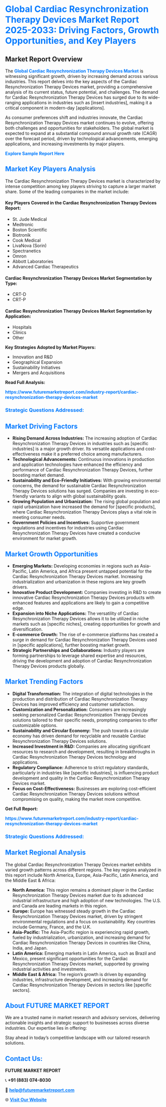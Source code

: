 <h1 style="color: #007BFF;">Global Cardiac Resynchronization Therapy Devices Market Report 2025-2033: Driving Factors, Growth Opportunities, and Key Players</h1>

<section id="overview">
<h2>Market Report Overview</h2>
<p>The <a href="https://www.futuremarketreport.com/industry-report/cardiac-resynchronization-therapy-devices-market" style="color: #007BFF; text-decoration: none;"><strong>Global Cardiac Resynchronization Therapy Devices Market</strong></a> is witnessing significant growth, driven by increasing demand across various industries. This report delves into the key aspects of the Cardiac Resynchronization Therapy Devices market, providing a comprehensive analysis of its current status, future potential, and challenges. The demand for Cardiac Resynchronization Therapy Devices has surged due to its wide-ranging applications in industries such as [insert industries], making it a critical component in modern-day [applications].</p>
<p>As consumer preferences shift and industries innovate, the Cardiac Resynchronization Therapy Devices market continues to evolve, offering both challenges and opportunities for stakeholders. The global market is expected to expand at a substantial compound annual growth rate (CAGR) over the forecast period, driven by technological advancements, emerging applications, and increasing investments by major players.</p>
</section>

<section id="overview">
<p><a href="https://www.futuremarketreport.com/request-sample/reportId=99506" style="color: #007BFF; text-decoration: none;"><strong>Explore Sample Report Here</strong></a></p>
</section>

<section id="key-players">
<h2 style="color: #007BFF;">Market Key Players Analysis</h2>
<p>The Cardiac Resynchronization Therapy Devices market is characterized by intense competition among key players striving to capture a larger market share. Some of the leading companies in the market include:</p>
<h4>Key Players Covered in the Cardiac Resynchronization Therapy Devices Report:</h4>
<ul><li>St. Jude Medical</li><li>Medtronic</li><li>Boston Scientific</li><li>Biotronik</li><li>Cook Medical</li><li>LivaNova (Sorin)</li><li>Spectranetics</li><li>Omron</li><li>Abbott Laboratories</li><li>Advanced Cardiac Therapeutics</li></ul>
<h4>Cardiac Resynchronization Therapy Devices Market Segmentation by Type:</h4>
<ul><li>CRT-D</li><li>CRT-P</li></ul>

<h4>Cardiac Resynchronization Therapy Devices Market Segmentation by Application:</h4>
<ul><li>Hospitals</li><li>Clinics</li><li>Other</li></ul>
<p><strong>Key Strategies Adopted by Market Players:</strong></p>
<ul>
<li>Innovation and R&D</li>
<li>Geographical Expansion</li>
<li>Sustainability Initiatives</li>
<li>Mergers and Acquisitions</li>
</ul>
</section>

<section>
<p><strong>Read Full Analysis: </strong></p><a href="https://www.futuremarketreport.com/industry-report/cardiac-resynchronization-therapy-devices-market" style="color: #007BFF; text-decoration: none;"><strong>https://www.futuremarketreport.com/industry-report/cardiac-resynchronization-therapy-devices-market</strong></a>
<h3 style="color: #007BFF;">Strategic Questions Addressed:</h3>
</section>

<section id="driving-factors">
<h2 style="color: #007BFF;">Market Driving Factors</h2>
<ul>
<li><strong>Rising Demand Across Industries:</strong> The increasing adoption of Cardiac Resynchronization Therapy Devices in industries such as [specific industries] is a major growth driver. Its versatile applications and cost-effectiveness make it a preferred choice among manufacturers.</li>
<li><strong>Technological Advancements:</strong> Continuous innovations in production and application technologies have enhanced the efficiency and performance of Cardiac Resynchronization Therapy Devices, further boosting market demand.</li>
<li><strong>Sustainability and Eco-Friendly Initiatives:</strong> With growing environmental concerns, the demand for sustainable Cardiac Resynchronization Therapy Devices solutions has surged. Companies are investing in eco-friendly variants to align with global sustainability goals.</li>
<li><strong>Growing Population and Urbanization:</strong> The rising global population and rapid urbanization have increased the demand for [specific products], where Cardiac Resynchronization Therapy Devices plays a vital role in meeting consumer needs.</li>
<li><strong>Government Policies and Incentives:</strong> Supportive government regulations and incentives for industries using Cardiac Resynchronization Therapy Devices have created a conducive environment for market growth.</li>
</ul>
</section>

<section id="growth-opportunities">
<h2 style="color: #007BFF;">Market Growth Opportunities</h2>
<ul>
<li><strong>Emerging Markets:</strong> Developing economies in regions such as Asia-Pacific, Latin America, and Africa present untapped potential for the Cardiac Resynchronization Therapy Devices market. Increasing industrialization and urbanization in these regions are key growth drivers.</li>
<li><strong>Innovative Product Development:</strong> Companies investing in R&D to create innovative Cardiac Resynchronization Therapy Devices products with enhanced features and applications are likely to gain a competitive edge.</li>
<li><strong>Expansion into Niche Applications:</strong> The versatility of Cardiac Resynchronization Therapy Devices allows it to be utilized in niche markets such as [specific niches], creating opportunities for growth and diversification.</li>
<li><strong>E-commerce Growth:</strong> The rise of e-commerce platforms has created a surge in demand for Cardiac Resynchronization Therapy Devices used in [specific applications], further boosting market growth.</li>
<li><strong>Strategic Partnerships and Collaborations:</strong> Industry players are forming partnerships to leverage shared expertise and resources, driving the development and adoption of Cardiac Resynchronization Therapy Devices products globally.</li>
</ul>
</section>

<section id="trending-factors">
<h2 style="color: #007BFF;">Market Trending Factors</h2>
<ul>
<li><strong>Digital Transformation:</strong> The integration of digital technologies in the production and distribution of Cardiac Resynchronization Therapy Devices has improved efficiency and customer satisfaction.</li>
<li><strong>Customization and Personalization:</strong> Consumers are increasingly seeking personalized Cardiac Resynchronization Therapy Devices solutions tailored to their specific needs, prompting companies to offer customizable options.</li>
<li><strong>Sustainability and Circular Economy:</strong> The push towards a circular economy has driven demand for recyclable and reusable Cardiac Resynchronization Therapy Devices solutions.</li>
<li><strong>Increased Investment in R&D:</strong> Companies are allocating significant resources to research and development, resulting in breakthroughs in Cardiac Resynchronization Therapy Devices technology and applications.</li>
<li><strong>Regulatory Compliance:</strong> Adherence to strict regulatory standards, particularly in industries like [specific industries], is influencing product development and quality in the Cardiac Resynchronization Therapy Devices market.</li>
<li><strong>Focus on Cost-Effectiveness:</strong> Businesses are exploring cost-efficient Cardiac Resynchronization Therapy Devices solutions without compromising on quality, making the market more competitive.</li>
</ul>
</section>

<section>
<p><strong>Get Full Report: </strong></p><a href="https://www.futuremarketreport.com/industry-report/cardiac-resynchronization-therapy-devices-market" style="color: #007BFF; text-decoration: none;"><strong>https://www.futuremarketreport.com/industry-report/cardiac-resynchronization-therapy-devices-market</strong></a>
<h3 style="color: #007BFF;">Strategic Questions Addressed:</h3>
</section>


<section id="regional-analysis">
<h2 style="color: #007BFF;">Market Regional Analysis</h2>
<p>The global Cardiac Resynchronization Therapy Devices market exhibits varied growth patterns across different regions. The key regions analyzed in this report include North America, Europe, Asia-Pacific, Latin America, and the Middle East & Africa:</p>
<ul>
<li><strong>North America:</strong> This region remains a dominant player in the Cardiac Resynchronization Therapy Devices market due to its advanced industrial infrastructure and high adoption of new technologies. The U.S. and Canada are leading markets in this region.</li>
<li><strong>Europe:</strong> Europe has witnessed steady growth in the Cardiac Resynchronization Therapy Devices market, driven by stringent environmental regulations and a focus on sustainability. Key countries include Germany, France, and the U.K.</li>
<li><strong>Asia-Pacific:</strong> The Asia-Pacific region is experiencing rapid growth, fueled by industrialization, urbanization, and increasing demand for Cardiac Resynchronization Therapy Devices in countries like China, India, and Japan.</li>
<li><strong>Latin America:</strong> Emerging markets in Latin America, such as Brazil and Mexico, present significant opportunities for the Cardiac Resynchronization Therapy Devices market, supported by growing industrial activities and investments.</li>
<li><strong>Middle East & Africa:</strong> The region’s growth is driven by expanding industries, infrastructure development, and increasing demand for Cardiac Resynchronization Therapy Devices in sectors like [specific sectors].</li>
</ul>
</section>

<footer>
<h2 style="color: #007BFF;">About FUTURE MARKET REPORT</h2>
<p>We are a trusted name in market research and advisory services, delivering actionable insights and strategic support to businesses across diverse industries. Our expertise lies in offering:</p>

<p>Stay ahead in today’s competitive landscape with our tailored research solutions.</p>

<h2 style="color: #007BFF;">Contact Us:</h2>
<p><strong>FUTURE MARKET REPORT</strong></p>
<p>📞 <strong>+91 (883) 074-8030</strong></p>
<p>📧 <strong><a href="mailto:help@futuremarketreport.com" style="color: #007BFF;">help@futuremarketreport.com</a></strong></p>
<p>🌐 <strong><a href="https://www.futuremarketreport.com/" style="color: #007BFF;">Visit Our Website</a></strong></p>
</footer>